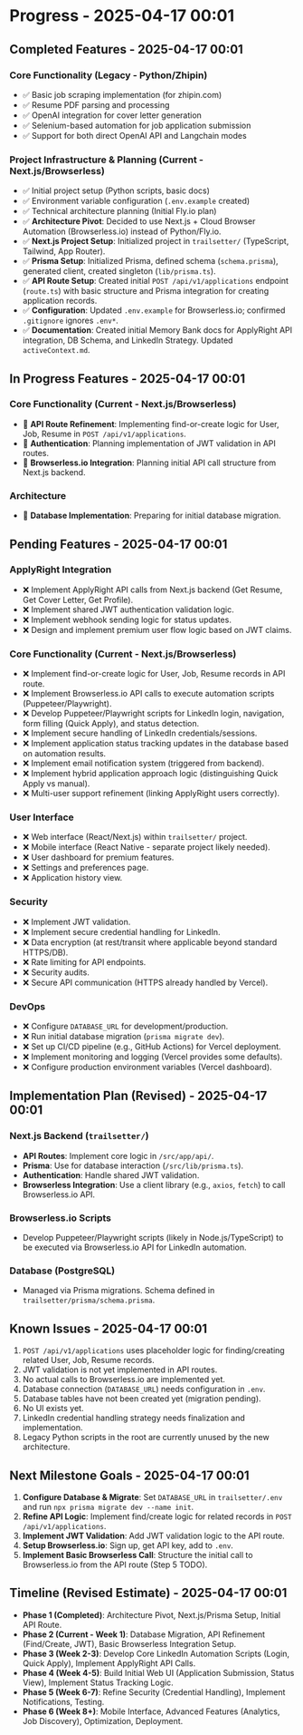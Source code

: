 # Progress - 2025-04-17 00:01

## Completed Features - 2025-04-17 00:01

### Core Functionality (Legacy - Python/Zhipin)

- ✅ Basic job scraping implementation (for zhipin.com)
- ✅ Resume PDF parsing and processing
- ✅ OpenAI integration for cover letter generation
- ✅ Selenium-based automation for job application submission
- ✅ Support for both direct OpenAI API and Langchain modes

### Project Infrastructure & Planning (Current - Next.js/Browserless)

- ✅ Initial project setup (Python scripts, basic docs)
- ✅ Environment variable configuration (`.env.example` created)
- ✅ Technical architecture planning (Initial Fly.io plan)
- ✅ **Architecture Pivot**: Decided to use Next.js + Cloud Browser Automation (Browserless.io) instead of Python/Fly.io.
- ✅ **Next.js Project Setup**: Initialized project in `trailsetter/` (TypeScript, Tailwind, App Router).
- ✅ **Prisma Setup**: Initialized Prisma, defined schema (`schema.prisma`), generated client, created singleton (`lib/prisma.ts`).
- ✅ **API Route Setup**: Created initial `POST /api/v1/applications` endpoint (`route.ts`) with basic structure and Prisma integration for creating application records.
- ✅ **Configuration**: Updated `.env.example` for Browserless.io; confirmed `.gitignore` ignores `.env*`.
- ✅ **Documentation**: Created initial Memory Bank docs for ApplyRight API integration, DB Schema, and LinkedIn Strategy. Updated `activeContext.md`.

## In Progress Features - 2025-04-17 00:01

### Core Functionality (Current - Next.js/Browserless)

- 🔄 **API Route Refinement**: Implementing find-or-create logic for User, Job, Resume in `POST /api/v1/applications`.
- 🔄 **Authentication**: Planning implementation of JWT validation in API routes.
- 🔄 **Browserless.io Integration**: Planning initial API call structure from Next.js backend.

### Architecture

- 🔄 **Database Implementation**: Preparing for initial database migration.

## Pending Features - 2025-04-17 00:01

### ApplyRight Integration

- ❌ Implement ApplyRight API calls from Next.js backend (Get Resume, Get Cover Letter, Get Profile).
- ❌ Implement shared JWT authentication validation logic.
- ❌ Implement webhook sending logic for status updates.
- ❌ Design and implement premium user flow logic based on JWT claims.

### Core Functionality (Current - Next.js/Browserless)

- ❌ Implement find-or-create logic for User, Job, Resume records in API route.
- ❌ Implement Browserless.io API calls to execute automation scripts (Puppeteer/Playwright).
- ❌ Develop Puppeteer/Playwright scripts for LinkedIn login, navigation, form filling (Quick Apply), and status detection.
- ❌ Implement secure handling of LinkedIn credentials/sessions.
- ❌ Implement application status tracking updates in the database based on automation results.
- ❌ Implement email notification system (triggered from backend).
- ❌ Implement hybrid application approach logic (distinguishing Quick Apply vs manual).
- ❌ Multi-user support refinement (linking ApplyRight users correctly).

### User Interface

- ❌ Web interface (React/Next.js) within `trailsetter/` project.
- ❌ Mobile interface (React Native - separate project likely needed).
- ❌ User dashboard for premium features.
- ❌ Settings and preferences page.
- ❌ Application history view.

### Security

- ❌ Implement JWT validation.
- ❌ Implement secure credential handling for LinkedIn.
- ❌ Data encryption (at rest/transit where applicable beyond standard HTTPS/DB).
- ❌ Rate limiting for API endpoints.
- ❌ Security audits.
- ❌ Secure API communication (HTTPS already handled by Vercel).

### DevOps

- ❌ Configure `DATABASE_URL` for development/production.
- ❌ Run initial database migration (`prisma migrate dev`).
- ❌ Set up CI/CD pipeline (e.g., GitHub Actions) for Vercel deployment.
- ❌ Implement monitoring and logging (Vercel provides some defaults).
- ❌ Configure production environment variables (Vercel dashboard).

## Implementation Plan (Revised) - 2025-04-17 00:01

### Next.js Backend (`trailsetter/`)

- **API Routes**: Implement core logic in `/src/app/api/`.
- **Prisma**: Use for database interaction (`/src/lib/prisma.ts`).
- **Authentication**: Handle shared JWT validation.
- **Browserless Integration**: Use a client library (e.g., `axios`, `fetch`) to call Browserless.io API.

### Browserless.io Scripts

- Develop Puppeteer/Playwright scripts (likely in Node.js/TypeScript) to be executed via Browserless.io API for LinkedIn automation.

### Database (PostgreSQL)

- Managed via Prisma migrations. Schema defined in `trailsetter/prisma/schema.prisma`.

## Known Issues - 2025-04-17 00:01

1.  `POST /api/v1/applications` uses placeholder logic for finding/creating related User, Job, Resume records.
2.  JWT validation is not yet implemented in API routes.
3.  No actual calls to Browserless.io are implemented yet.
4.  Database connection (`DATABASE_URL`) needs configuration in `.env`.
5.  Database tables have not been created yet (migration pending).
6.  No UI exists yet.
7.  LinkedIn credential handling strategy needs finalization and implementation.
8.  Legacy Python scripts in the root are currently unused by the new architecture.

## Next Milestone Goals - 2025-04-17 00:01

1.  **Configure Database & Migrate**: Set `DATABASE_URL` in `trailsetter/.env` and run `npx prisma migrate dev --name init`.
2.  **Refine API Logic**: Implement find/create logic for related records in `POST /api/v1/applications`.
3.  **Implement JWT Validation**: Add JWT validation logic to the API route.
4.  **Setup Browserless.io**: Sign up, get API key, add to `.env`.
5.  **Implement Basic Browserless Call**: Structure the initial call to Browserless.io from the API route (Step 5 TODO).

## Timeline (Revised Estimate) - 2025-04-17 00:01

- **Phase 1 (Completed)**: Architecture Pivot, Next.js/Prisma Setup, Initial API Route.
- **Phase 2 (Current - Week 1)**: Database Migration, API Refinement (Find/Create, JWT), Basic Browserless Integration Setup.
- **Phase 3 (Week 2-3)**: Develop Core LinkedIn Automation Scripts (Login, Quick Apply), Implement ApplyRight API Calls.
- **Phase 4 (Week 4-5)**: Build Initial Web UI (Application Submission, Status View), Implement Status Tracking Logic.
- **Phase 5 (Week 6-7)**: Refine Security (Credential Handling), Implement Notifications, Testing.
- **Phase 6 (Week 8+)**: Mobile Interface, Advanced Features (Analytics, Job Discovery), Optimization, Deployment.
